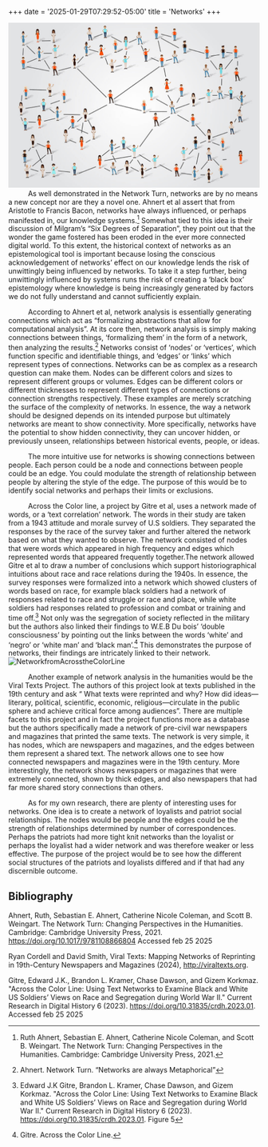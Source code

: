 +++
date = '2025-01-29T07:29:52-05:00'
title = 'Networks'
+++


![examleofmilgrams6degrees](/image1.jpg)
&nbsp;&nbsp;&nbsp;&nbsp;&nbsp;&nbsp;&nbsp;&nbsp;&nbsp;&nbsp;As well demonstrated in the Network Turn, networks are by no means a new concept nor are they a novel one. Ahnert et al assert that from Aristotle to Francis Bacon, networks have always influenced, or perhaps manifested in, our knowledge systems.[^1] Somewhat tied to this idea is their discussion of Milgram’s “Six Degrees of Separation”, they point out that the wonder the game fostered has been eroded in the ever more connected digital world. To this extent, the historical context of networks as an epistemological tool is important because losing the conscious acknowledgement of networks’ effect on our knowledge lends the risk of unwittingly being influenced by networks. To take it a step further, being unwittingly influenced by systems runs the risk of creating a ‘black box’ epistemology where knowledge is being increasingly generated by factors we do not fully understand and cannot sufficiently explain. 


&nbsp;&nbsp;&nbsp;&nbsp;&nbsp;&nbsp;&nbsp;&nbsp;&nbsp;&nbsp;According to Ahnert et al, network analysis is essentially generating connections which act as “formalizing abstractions that allow for computational analysis”. At its core then, network analysis is simply making connections between things, ‘formalizing them’ in the form of a network, then analyzing the results.[^2] Networks consist of ‘nodes’ or ‘vertices’, which function specific and identifiable things, and ‘edges’ or ‘links’ which represent types of connections. Networks can be as complex as a research question can make them. Nodes can be different colors and sizes to represent different groups or volumes. Edges can be different colors or different thicknesses to represent different types of connections or connection strengths respectively. These examples are merely scratching the surface of the complexity of networks. In essence, the way a network should be designed depends on its intended purpose but ultimately networks are meant to show connectivity. More specifically, networks have the potential to show hidden connectivity, they can uncover hidden, or previously unseen, relationships between historical events, people, or ideas. 


&nbsp;&nbsp;&nbsp;&nbsp;&nbsp;&nbsp;&nbsp;&nbsp;&nbsp;&nbsp;The more intuitive use for networks is showing connections between people. Each person could be a node and connections between people could be an edge. You could modulate the strength of relationship between people by altering the style of the edge. The purpose of this would be to identify social networks and perhaps their limits or exclusions. 


&nbsp;&nbsp;&nbsp;&nbsp;&nbsp;&nbsp;&nbsp;&nbsp;&nbsp;&nbsp;Across the Color line, a project by Gitre et al, uses a network made of words, or a ‘text correlation’ network. The words in their study are taken from a 1943 attitude and morale survey of U.S soldiers. They separated the responses by the race of the survey taker and further altered the network based on what they wanted to observe. The network consisted of nodes that were words which appeared in high frequency and edges which represented words that appeared frequently together.The network allowed Gitre et al to draw a number of conclusions which support historiographical intuitions about race and race relations during the 1940s. In essence, the survey responses were formalized into a network which showed clusters of words based on race, for example black soldiers had a network of responses related to race and struggle or race and place, while white soldiers had responses related to profession and combat or training and time off.[^3] Not only was the segregation of society reflected in the military but the authors also linked their findings to W.E.B Du bois’ ‘double consciousness’ by pointing out the links between the words ‘white’ and ‘negro’ or ‘white man’ and ‘black man’.[^4] This demonstrates the purpose of networks, their findings are intricately linked to their network. 
![NetworkfromAcrosstheColorLine](/figure4.png)

&nbsp;&nbsp;&nbsp;&nbsp;&nbsp;&nbsp;&nbsp;&nbsp;&nbsp;&nbsp;Another example of network analysis in the humanities would be the Viral Texts Project. The authors of this project look at texts published in the 19th century and ask “ What texts were reprinted and why? How did ideas—literary, political, scientific, economic, religious—circulate in the public sphere and achieve critical force among audiences”. There are multiple facets to this project and in fact the project functions more as a database but the authors specifically made a network of pre-civil war newspapers and magazines that printed the same texts. The network is very simple, it has nodes, which are newspapers and magazines, and the edges between them represent a shared text. The network allows one to see how connected newspapers and magazines were in the 19th century. More interestingly, the network shows newspapers or magazines that were extremely connected, shown by thick edges, and also newspapers that had far more shared story connections than others.  


&nbsp;&nbsp;&nbsp;&nbsp;&nbsp;&nbsp;&nbsp;&nbsp;&nbsp;&nbsp;As for my own research, there are plenty of interesting uses for networks. One idea is to create a network of loyalists and patriot social relationships. The nodes would be people and the edges could be the strength of relationships determined by number of correspondences. Perhaps the patriots had more tight knit networks than the loyalist or perhaps the loyalist had a wider network and was therefore weaker or less effective. The purpose of the project would be to see how the different social structures of the patriots and loyalists differed and if that had any discernible outcome.  

     	
[^1]:Ruth Ahnert, Sebastian E. Ahnert, Catherine Nicole Coleman, and Scott B. Weingart. The Network Turn: Changing Perspectives in the Humanities. Cambridge: Cambridge University Press, 2021. 

[^2]:Ahnert. Network Turn. “Networks are always Metaphorical”

[^3]:Edward J.K Gitre,  Brandon L. Kramer, Chase Dawson, and Gizem Korkmaz. "Across the Color Line: Using Text Networks to Examine Black and White US Soldiers’ Views on Race and Segregation during World War II." Current Research in Digital History 6 (2023). https://doi.org/10.31835/crdh.2023.01. Figure 5

[^4]:Gitre. Across the Color Line. 


## Bibliography

Ahnert, Ruth, Sebastian E. Ahnert, Catherine Nicole Coleman, and Scott B. Weingart. The Network Turn: Changing Perspectives in the Humanities. Cambridge: Cambridge University Press, 2021. https://doi.org/10.1017/9781108866804   Accessed feb 25 2025

Ryan Cordell and David Smith, Viral Texts: Mapping Networks of Reprinting in 19th-Century Newspapers and Magazines (2024), http://viraltexts.org. 

Gitre, Edward J.K., Brandon L. Kramer, Chase Dawson, and Gizem Korkmaz. "Across the Color Line: Using Text Networks to Examine Black and White US Soldiers’ Views on Race and Segregation during World War II." Current Research in Digital History 6 (2023). https://doi.org/10.31835/crdh.2023.01. Accessed feb 25 2025